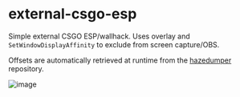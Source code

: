 # external-csgo-esp

Simple external CSGO ESP/wallhack. Uses overlay and `SetWindowDisplayAffinity` to exclude from screen capture/OBS.

Offsets are automatically retrieved at runtime from the [hazedumper](https://github.com/frk1/hazedumper) repository.

![image](https://github.com/awawr/external-csgo-esp/assets/128203465/0c70bb23-78c8-4111-9a89-143832155f89)

